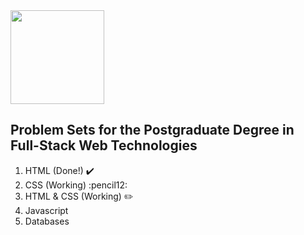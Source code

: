<img src="https://upload.wikimedia.org/wikipedia/commons/thumb/9/97/Logo_UPC.svg/480px-Logo_UPC.svg.png" height="150"/>


Problem Sets for the Postgraduate Degree in Full-Stack Web Technologies
-----------------------------------------------------------------------

1. HTML (Done!) :heavy_check_mark:
2. CSS (Working) :pencil12:
3. HTML & CSS (Working) :pencil2:
4. Javascript
5. Databases



